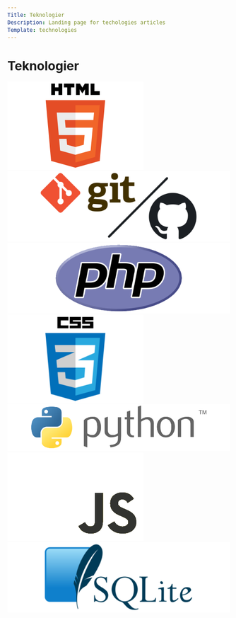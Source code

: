```yaml
---
Title: Teknologier
Description: Landing page for techologies articles
Template: technologies
---
```


Teknologier
=================

<div class="tech-box html">
    <a href="technology/html"><img src="assets/img/technologies/html.png" alt="HTML"></a>
</div>

<div class="tech-box git">
    <a href="technology/git"><img src="assets/img/technologies/git-and-hub.png" alt="Git and GitHub"></a>
</div>

<div class="tech-box php">
    <a href="technology/php"><img src="assets/img/technologies/php.png" alt="PHP"></a>
</div>

<div class="tech-box css">
    <a href="technology/css"><img src="assets/img/technologies/css.png" alt="CSS"></a>
</div>

<div class="tech-box python">
    <a href="technology/python"><img src="assets/img/technologies/python.png" alt="Python"></a>
</div>

<div class="tech-box javascript">
    <a href="technology/javascript"><img src="assets/img/technologies/javascript.png" alt="JavaScript"></a>
</div>

<div class="tech-box sqlite">
    <a href="technology/sqlite"><img src="assets/img/technologies/sqlite.png" alt="SQLite"></a>
</div>